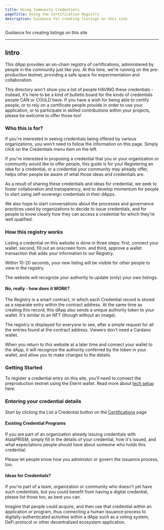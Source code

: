 ```yaml
---
title: Using Community Credentials
pageTitle: Using the Certification Regsitry
description: Guidance for creating listings on this site
---
```


Guidance for creating listings on this site

---

## Intro

This dApp provides an on-chain registry of certifications, administered by people in the community just like you.  At this time, we're running on the pre-production testnet, providing a safe space for experimentation and collaboration.

This directory won't show you a list of people HAVING these credentials - instead, it's here to be a kind of bulletin board for the kinds of credentials people CAN or COULD have.  If you have a wish for being able to certify people, or to rely on a certificate people provide in order to use your application, or to participate in skilled contributions within your projects, please be welcome to offer those too!

### Who this is for?

If you're interested in seeing credentials being offered by various organizations, you won't need to follow the information on this page.  Simply click on the Credentials menu item on the left.

If you're interested in proposing a credential that you or your organization or community would like to offer people, this guide is for you!  Registering an idea for a credential, or a credential your community may already offer, helps other people be aware of what those ideas and credentials are.

As a result of sharing these credentials and ideas for credential, we seek to foster collaboration and transparency, and to develop momentum for people to start using self-sovereign credentials in their dApps.

We also hope to start conversations about the processes and governance practices used by organizations to decide to issue credentials, and for people to know clearly how they can access a credential for which they're well qualified.

### How this registry works

Listing a credential on this website is done in three steps: first, connect your wallet.  second, fill out an onscreen form.  and third, approve a wallet transaction that adds your information to our Registry.

Within 10-20 seconds, your new listing will be visible for other people to view in the registry.

The website will recognize your authority to update (only) your own listings.

#### No, really - how does it WORK?

The Registry is a smart contract, in which each Credential record is stored as a separate entry within the contract address.  At the same time as creating this record, this dApp also sends a unique authority token to your wallet.  It's similar to an NFT (though without an image).

The registry is displayed for everyone to see, after a simple request for all the entries found at the contract address.  Viewers don't need a Cardano wallet.

When you return to this website at a later time and connect your wallet to the dApp, it will recognize the authority conferred by the token in your wallet, and allow you to make changes to the details.

### Getting Started

To register a credential entry on this site, you'll need to connect the preproduction testnet using the Eternl wallet.  Read more about [tech setup](tech-setup) here.

### Entering your credential details

Start by clicking the List a Credential button on the [Certifications](/community-credentials/certifications/) page

#### Existing Credential Programs

If you are part of an organization already issuing credentials with AtalaPRISM, simply fill in the details of your credential, how it's issued, and what expectations people should have about someone who holds this credential.

Please let people know how you administor or govern the issuance process, too.

#### Ideas for Credentials?

If you're part of a team, organization or community who doesn't yet have such credentials, but you could benefit from having a digital credential, please list those too, as best you can.  

Imagine that people could acquire, and then use that credential within an application or program, thus connecting a human issuance process to digitally-authenticated activities within a dApp such as a voting system, DeFi protocol or other decentralized ecosystem application.

